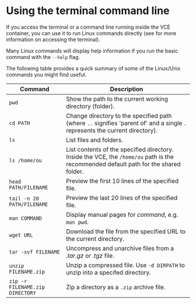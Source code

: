 # Using the terminal command line

If you access the terminal or a command line running inside the VCE container, you can use it to run Linux commands directly (see [](g-troubleshooting.md#accessing-a-terminal-command-line-interface-within-the-VCE) for more information on accessing the terminal).

Many Linux commands will display help information if you run the basic command with the `--help` flag.

The following table provides a quick summary of some of the Linux/Unix commands you might find useful.

| Command | Description |
| -------------------- | ---------------------------------------------------------- |
| `pwd` | Show the path to the current working directory (folder). |
| `cd PATH` | Change directory to the specified path (where `..` signifies 'parent of' and a single `.` represents the current directory). |
| `ls` | List files and folders. |
| `ls /home/ou` | List contents of the specified directory. Inside the VCE, the `/home/ou` path is the recommended default path for the shared folder. |
| `head PATH/FILENAME` | Preview the first 10 lines of the specified file. |
| `tail -n 20 PATH/FILENAME` | Preview the last 20 lines of the specified file. |
| `man COMMAND` | Display manual pages for *command*, e.g. `man pwd`. |
| `wget URL` | Download the file from the specified URL to the current directory. |
| `tar -xvf FILENAME` | Uncompress and unarchive files from a *.tar.gz* or *.tgz* file. |
| `unzip FILENAME.zip` | Unzip a compressed file. Use `-d DIRPATH` to unzip into a specifed directory. |
| `zip -r FILENAME.zip DIRECTORY` | Zip a directory as a `.zip` archive file. |